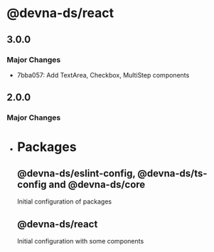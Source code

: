 # @devna-ds/react

## 3.0.0

### Major Changes

- 7bba057: Add TextArea, Checkbox, MultiStep components

## 2.0.0

### Major Changes

- # Packages

  ## @devna-ds/eslint-config, @devna-ds/ts-config and @devna-ds/core

  Initial configuration of packages

  ## @devna-ds/react

  Initial configuration with some components
